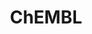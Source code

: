 ---
bigquery: https://console.cloud.google.com/bigquery?p=patents-public-data&d=ebi_chembl&page=dataset
citation: '"The ChEMBL database in 2017." Anna Gaulton, Anne Hersey, Michał Nowotka,
  A Patrícia Bento, Jon Chambers, David Mendez, Prudence Mutowo, Francis Atkinson,
  Louisa J Bellis, Elena Cibrián-Uhalte, Mark Davies, Nathan Dedman, Anneli Karlsson,
  María Paula Magariños, John P Overington, George Papadatos, Ines Smit, Andrew R
  Leach Nucleic acids Research (2017) 45 (Database Issue), D945-D954'
contributors: European Bioinformatics Institute
cost: None
description: ChEMBL Data is a manually curated database of small molecules used in
  drug discovery, including information about existing patented drugs.
documentation: 'schema: https://www.ebi.ac.uk/chembl/db_schema


  '
last_edit: Mon, 04 Apr 2022 19:07:30 GMT
location: https://console.cloud.google.com/marketplace/product/google_patents_public_datasets/chembl
maintained_by: EMBL-EBI, an outstation of European Molecular Biology Laboratory
related_publications: '

  ChEMBL: towards direct deposition of bioassay data.


  Mendez D, Gaulton A, Bento AP, Chambers J, De Veij M, Félix E, Magariños MP, Mosquera
  JF, Mutowo P, Nowotka M, Gordillo-Marañón M, Hunter F, Junco L, Mugumbate G, Rodriguez-Lopez
  M, Atkinson F, Bosc N, Radoux CJ, Segura-Cabrera A, Hersey A, Leach AR.


  — Nucleic Acids Res. 2019; 47(D1):D930-D940. doi: 10.1093/nar/gky1075

  '
schema_fields: '[''standard_inchi'', ''text_value'', ''year'', ''stem'', ''assay_test_type'',
  ''end_position'', ''activity_id'', ''aspect'', ''db_version'', ''acd_most_bpka'',
  ''chebi_par_id'', ''type'', ''le'', ''description'', ''warning_class'', ''dosage_form'',
  ''lle'', ''pathway_key'', ''l3'', ''compd_id'', ''target_mapping'', ''parenteral'',
  ''molecular_mechanism'', ''drug_product_flag'', ''oc_id'', ''last_active'', ''formulation_id'',
  ''value'', ''assay_type'', ''cell_source_tissue'', ''level1_description'', ''mechanism_of_action'',
  ''hba'', ''who_extra'', ''ad_type'', ''subgroup'', ''active_molregno'', ''natural_product'',
  ''met_id'', ''acd_logd'', ''ref_url'', ''doi'', ''company'', ''record_id'', ''prodrug'',
  ''activity_comment'', ''mutation'', ''nda_type'', ''as_id'', ''pubmed_id'', ''site_residues'',
  ''heavy_atoms'', ''warning_year'', ''cx_logp'', ''level3'', ''mol_irac_id'', ''mol_hrac_id'',
  ''comments'', ''component_synonym'', ''approval_date'', ''tid'', ''units'', ''hba_lipinski'',
  ''previous_company'', ''parent_type'', ''assay_source'', ''polymer_flag'', ''ref_id'',
  ''cidx'', ''entity_type'', ''alert_id'', ''smarts'', ''cell_ontology_id'', ''entity_id'',
  ''standard_upper_value'', ''src_compound_id'', ''alogp'', ''priority'', ''site_id'',
  ''component_id'', ''protein_class_desc'', ''rgid'', ''cpd_str_alert_id'', ''structure_type'',
  ''mw_freebase'', ''level3_description'', ''cell_source_tax_id'', ''indication_class'',
  ''therapeutic_flag'', ''mechanism_comment'', ''tid_fixed'', ''relationship_desc'',
  ''cx_most_apka'', ''black_box_warning'', ''pathway_id'', ''warning_country'', ''num_alerts'',
  ''caloha_id'', ''res_stem_id'', ''ass_cls_map_id'', ''uo_units'', ''bei'', ''stat'',
  ''standard_units'', ''warnref_id'', ''clo_id'', ''patent_no'', ''orig_description'',
  ''domain_id'', ''cx_most_bpka'', ''rtb'', ''protein_class_synonym'', ''synonyms'',
  ''mol_frac_id'', ''curation_comment'', ''drug_substance_flag'', ''normal_range_min'',
  ''atc_code'', ''normal_range_max'', ''warning_description'', ''ddd_id'', ''pref_name'',
  ''num_lipinski_ro5_violations'', ''topical'', ''applicant_full_name'', ''cellosaurus_id'',
  ''relationship'', ''label'', ''standard_relation'', ''targcomp_id'', ''irac_code'',
  ''delist_flag'', ''full_mwt'', ''level4_description'', ''disease_efficacy'', ''curated_by'',
  ''parent_id'', ''assay_subcellular_fraction'', ''qudt_units'', ''volume'', ''efo_term'',
  ''chembl_id'', ''level2'', ''result_flag'', ''src_assay_id'', ''class_level'', ''version'',
  ''ddd_units'', ''patent_use_code'', ''cl_lincs_id'', ''product_id'', ''targrel_id'',
  ''availability_type'', ''usan_stem_id'', ''bto_id'', ''accession'', ''prod_pat_id'',
  ''idx'', ''patent_id'', ''country'', ''site_name'', ''action_type'', ''definition'',
  ''strength'', ''biocomp_id'', ''mec_id'', ''issue'', ''mc_target_type'', ''withdrawn_country'',
  ''assay_class_id'', ''parent_go_id'', ''acd_most_apka'', ''compsyn_id'', ''updated_by'',
  ''l1'', ''num_ro5_violations'', ''published_type'', ''enzyme_name'', ''protclasssyn_id'',
  ''molregno'', ''relationship_type'', ''protein_class_id'', ''comp_go_id'', ''go_id'',
  ''relation'', ''innovator_company'', ''authors'', ''publication_number'', ''parent_molregno'',
  ''dosed_ingredient'', ''cell_id'', ''efo_id'', ''ingredient'', ''selectivity_comment'',
  ''prediction_method'', ''alert_name'', ''bao_endpoint'', ''cx_logd'', ''uberon_id'',
  ''compound_name'', ''level2_description'', ''full_molformula'', ''ref_type'', ''syn_type'',
  ''hrac_code'', ''set_name'', ''who_name'', ''standard_flag'', ''organism'', ''predbind_id'',
  ''enzyme_tid'', ''l2'', ''submission_date'', ''toid'', ''sequence'', ''drugind_id'',
  ''ridx'', ''metabolite_record_id'', ''src_short_name'', ''patent_expire_date'',
  ''assay_tax_id'', ''ro3_pass'', ''journal'', ''first_approval'', ''sitecomp_id'',
  ''indref_id'', ''aidx'', ''max_phase_for_ind'', ''published_value'', ''mecref_id'',
  ''binding_site_comment'', ''qed_weighted'', ''abstract'', ''co_stem_id'', ''confidence'',
  ''direct_interaction'', ''helm_notation'', ''ddd_admr'', ''standard_inchi_key'',
  ''doc_type'', ''source_domain_id'', ''chirality'', ''met_comment'', ''standard_value'',
  ''compound_key'', ''major_class'', ''related_tid'', ''comp_class_id'', ''mesh_heading'',
  ''path'', ''confidence_score'', ''mesh_id'', ''l5'', ''annotation'', ''start_position'',
  ''molfile'', ''usan_stem_definition'', ''molecular_species'', ''domain_type'', ''acd_logp'',
  ''sei'', ''data_validity_comment'', ''trade_name'', ''level1'', ''l8'', ''db_source'',
  ''withdrawn_class'', ''tbl'', ''standard_text_value'', ''assay_tissue'', ''mc_organism'',
  ''domain_description'', ''job_id'', ''stem_class'', ''molecule_type'', ''creation_date'',
  ''mol_atc_id'', ''src_description'', ''psa'', ''tax_id'', ''homologue'', ''src_id'',
  ''sequence_md5sum'', ''l6'', ''substrate_record_id'', ''doc_id'', ''smid'', ''cell_name'',
  ''aromatic_rings'', ''assay_param_id'', ''title'', ''published_units'', ''downgraded'',
  ''activity_count'', ''assay_category'', ''domain_name'', ''assay_id'', ''level5'',
  ''mc_target_name'', ''target_type'', ''ddd_value'', ''assay_strain'', ''frac_class_id'',
  ''alert_set_id'', ''first_page'', ''assay_organism'', ''updated_on'', ''published_relation'',
  ''variant_id'', ''level4'', ''molsyn_id'', ''max_phase'', ''short_name'', ''actsm_id'',
  ''upper_value'', ''ddd_comment'', ''usan_year'', ''cell_source_organism'', ''mc_target_accession'',
  ''mw_monoisotopic'', ''met_conversion'', ''tissue_id'', ''source'', ''warning_type'',
  ''status'', ''std_act_id'', ''oral'', ''route'', ''usan_substem'', ''assay_cell_type'',
  ''l7'', ''hbd'', ''parameter_value'', ''irac_class_id'', ''hrac_class_id'', ''last_page'',
  ''isoform'', ''log_id'', ''usan_stem'', ''species_group_flag'', ''frac_code'', ''drug_record_id'',
  ''bao_format'', ''target_desc'', ''component_type'', ''l4'', ''warning_id'', ''canonical_smiles'',
  ''assay_desc'', ''mc_tax_id'', ''bao_id'', ''withdrawn_reason'', ''withdrawn_year'',
  ''hbd_lipinski'', ''research_stem'', ''standard_type'', ''first_in_class'', ''withdrawn_flag'',
  ''name'', ''potential_duplicate'', ''parameter_type'', ''cell_description'', ''metref_id'',
  ''active_ingredient'', ''pchembl_value'', ''class_type'', ''inorganic_flag'', ''ap_id'']'
shortname: chembl
tags:
- biotechnology
- health
- chemical
- bioinformatics
- medical
terms_of_use: CC BY-SA 3.0
title: ChEMBL
uuid: e232a192-965c-4ec9-904c-155b6dfe56c5
---